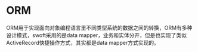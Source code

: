 # ORM

ORM用于实现面向对象编程语言里不同类型系统的数据之间的转换，ORM有多种设计模式，swoft采用的是data mapper，业务和实体分开，但是也实现了类似ActiveRecord快捷操作方式，其实都是data mapper方式实现的。

